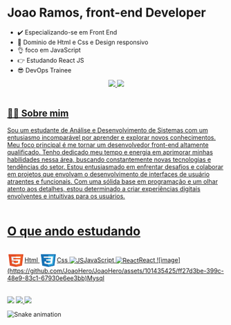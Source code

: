 <h1>Joao Ramos, front-end Developer</h1>

-  ✔️ Especializando-se em Front End
-  📜 Dominio de Html e Css e Design responsivo
-  👌 foco em JavaScript
-  👉 Estudando React JS
-  😎 DevOps Trainee

<div align="center">
  
  <a href="https://github.com/JoaoHero">
  <img height="180em" src="https://github-readme-stats.vercel.app/api?username=joaoHero&show_icons=true&theme=cobalt&include_all_commits=true&count_private=true"/>
  <img height="180em" src="https://github-readme-stats.vercel.app/api/top-langs/?username=JoaoHero&layout=compact&langs_count=7&theme=cobalt"/>
    
</div>
  
   <div style="display: inline_block"><br>
    <h2>👨‍🎓 Sobre mim</h2>
   <span>Sou um estudante de Análise e Desenvolvimento de Sistemas com um entusiasmo incomparável por aprender e explorar novos conhecimentos. Meu foco principal é me tornar um desenvolvedor front-end altamente      qualificado. Tenho dedicado meu tempo e energia em aprimorar minhas habilidades nessa área, buscando constantemente novas tecnologias e tendências do setor. Estou entusiasmado em enfrentar desafios e colaborar em projetos que envolvam o desenvolvimento de interfaces de usuário atraentes e funcionais. Com uma sólida base em programação e um olhar atento aos detalhes, estou determinado a criar experiências digitais envolventes e intuitivas para os usuários.</span>    
     
</div>
  
 <div style="display: inline_block"><br>
    <h1>O que ando estudando</h1>
   <br>
  <img align="center" alt="HTML" height="30" width="40" src="https://raw.githubusercontent.com/devicons/devicon/master/icons/html5/html5-original.svg">Html
  <img align="center" alt="CSS" height="30" width="40" src="https://raw.githubusercontent.com/devicons/devicon/master/icons/css3/css3-original.svg">Css
  <img align="center" alt="JS" height="30" width="40" src="https://cdn.jsdelivr.net/gh/devicons/devicon/icons/javascript/javascript-original.svg">JavaScript
  <img align="center" alt="React" height="30" width="40" src="https://cdn.jsdelivr.net/gh/devicons/devicon/icons/react/react-original.svg" />React
   ![image](https://github.com/JoaoHero/JoaoHero/assets/101435425/ff27d3be-399c-48e9-83c1-67930e6ee3bb)Mysql

</div>
  <br>
  <br>
  <div> 
  <a href="https://instagram.com/joao_heroo" target="_blank"><img src="https://img.shields.io/badge/-Instagram-%23E4405F?style=for-the-badge&logo=instagram&logoColor=white" target="_blank"></a>
  <a href = "https://www.facebook.com/joaovitor.silvaramos.7"><img src="https://img.shields.io/badge/Facebook-1877F2?style=for-the-badge&logo=facebook&logoColor=white">
  <a href = "https://www.linkedin.com/in/joao-vitor-r-8b4486112/"><img src="https://img.shields.io/badge/-LinkedIn-%230077B5?style=for-the-badge&logo=linkedin&logoColor=white" target="_blank"></a> 
 
  ![Snake animation](https://github.com/JoaoHero/JoaoHero/blob/output/github-contribution-grid-snake.svg)
 
</div>


